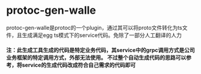 # protoc-gen-walle

protoc-gen-walle是protoc的一个plugin，通过其可以将proto文件转化为ts文件，且生成满足egg ts模式下的service代码。免除了一部分人工翻译的人力

#### 注：此生成工具生成的代码是特定业务代码，其service中的grpc调用方式是公司业务框架的特定调用方式，外部无法使用。 不过整个自动生成代码的思路可以参考，将service的生成代码改成符合自己需求的代码即可
